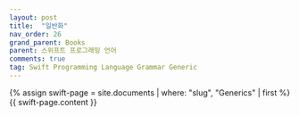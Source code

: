 ```yaml
---
layout: post
title:  "일반화"
nav_order: 26
grand_parent: Books
parent: 스위프트 프로그래밍 언어
comments: true
tag: Swift Programming Language Grammar Generic
---
```


{% assign swift-page = site.documents | where: "slug", "Generics" | first %}
{{ swift-page.content }}